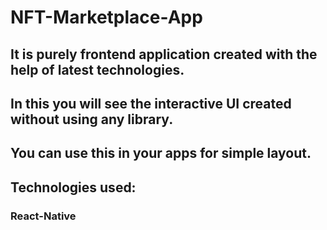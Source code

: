 # NFT-Marketplace-App

## It is purely frontend application created with the help of latest technologies.
## In this you will see the interactive UI created without using any library.
## You can use this in your apps for simple layout.

## Technologies used:
### React-Native

